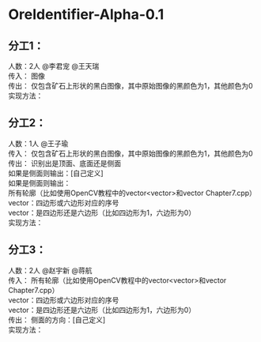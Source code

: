 # OreIdentifier-Alpha-0.1

## 分工1：  
人数：2人 @李君宠 @王天瑞  
传入：	图像  
传出：	仅包含矿石上形状的黑白图像，其中原始图像的黑颜色为1，其他颜色为0  
实现方法：  

## 分工2：  
人数：1人 @王子瑜  
传入：	仅包含矿石上形状的黑白图像，其中原始图像的黑颜色为1，其他颜色为0  
传出：	识别出是顶面、底面还是侧面  
	如果是侧面则输出：[自己定义]  
	如果是侧面则输出：  
		所有轮廓（比如使用OpenCV教程中的vector<vector<Point>>和vector<Vec4i> Chapter7.cpp）  
		vector<int>：四边形或六边形对应的序号  
		vector<int>：是四边形还是六边形（比如四边形为1，六边形为0）  
实现方法：  

## 分工3：  
人数：2人 @赵宇新 @蒋航  
传入：	所有轮廓（比如使用OpenCV教程中的vector<vector<Point>>和vector<Vec4i> Chapter7.cpp）  
	vector<int>：四边形或六边形对应的序号  
	vector<int>：是四边形还是六边形（比如四边形为1，六边形为0）  
传出：	侧面的方向：[自己定义]  
实现方法：  

